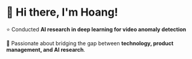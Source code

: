 # 💫 Hi there, I'm Hoang!

⭐ Conducted **AI research in deep learning for video anomaly detection**  

🚀 Passionate about bridging the gap between **technology, product management, and AI research**.
